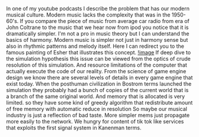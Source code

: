 In one of my youtube podcasts I describe the problem that has our modern musical culture.
Modern music lacks the complexity that was in the 1950-60's.
If you compare the piece of music from average car radio from era of John Coltrane to the music that we hear now from ipod you notice that
it is dramatically simpler. I'm not a pro in music theory but I can understand the basics of harmony.
Modern music is simpler not just in harmony sense but also in rhythmic patterns and melody itself.
Here I can redirect you to the famous painting of Esher that illustrates this concept.
[!image](https://th.bing.com/th/id/OIP.iVvdNupdwzf2zPDzybZncgHaPq?pid=ImgDet&rs=1)
If deep dive to the simulation hypothesis this issue can be viewed from the optics of crude resolution of this simulation.
And resource limitations of the computer that actually execute the code of our reality.
From the science of game engine design we know there are several levels of details in every game engine that exist today.
When the posthuman civilization in Bostrom terms launched the simulation they probably had a bunch of copies of the current world that is a branch of the same original world.
And memory that is allocated is very limited. so they have some kind of greedy algorithm that redistribute amount of free memory with automatic reduce in resolution
So maybe our musical industry is just a reflection of bad taste.
More simpler mems just propagate more easily to the network.
We hungry for content of tik tok like services that exploits the first signal system in Kanenman terms. 
